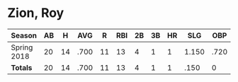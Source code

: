 # Zion, Roy

| Season      | AB          | H           | AVG         | R           | RBI         | 2B          | 3B          | HR          | SLG         | OBP         | RSP         | SAF         | K           | BB          | PO          | A           | E           | FAVE        | IP          | H           | K           | BB          | R           | ER          | ERA         
| ----------- | ----------- | ----------- | ----------- | ----------- | ----------- | ----------- | ----------- | ----------- | ----------- | ----------- | ----------- | ----------- | ----------- | ----------- | ----------- | ----------- | ----------- | ----------- | ----------- | ----------- | ----------- | ----------- | ----------- | ----------- | ----------- 
| Spring 2018 | 20          | 14          | .700        | 11          | 13          | 4           | 1           | 1           | 1.150       | .720        | .636        | 2           | 0           | 3           | 5           | 1           | 0           | 1.000       | 0           | 0           | 0           | 0           | 0           | 0           | .000        
| **Totals**  | 20          | 14          | .700        | 11          | 13          | 4           | 1           | 1           | .150        | 0           | 0           | 2           | 0           | 3           | 5           | 1           | 0           | .000        | 0.0         | 0           | 0           | 0           | 0           | 0           | 0           
